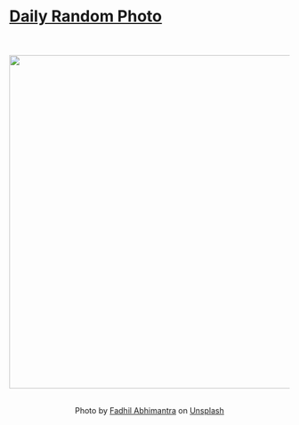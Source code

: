 # [Daily Random Photo](https://www.dailyrandomphoto.com/)

<div align="center">
  <br>
  <br>
  <a href="https://www.dailyrandomphoto.com/p/2025/2025-04-25/"><img src="https://images.unsplash.com/photo-1742201934199-750a39f4c277?crop=entropy&cs=tinysrgb&fit=max&fm=jpg&ixid=M3w3NzUwOHwwfDF8cmFuZG9tfHx8fHx8fHx8MTc0NTU0MTg4N3w&ixlib=rb-4.0.3&q=80&w=1080" width="600px"></a>
  <br>
  <br>
  <p class="has-text-grey">Photo by <a href="https://unsplash.com/@fabhimantra?utm_source=Daily%20Random%20Photo&amp;utm_medium=referral" target="_blank" rel="noopener noreferrer">Fadhil Abhimantra</a> on <a href="https://unsplash.com/photos/a-hunter-with-his-eagle-on-horseback-Qvo-74IGtgU?utm_source=Daily%20Random%20Photo&amp;utm_medium=referral" target="_blank" rel="noopener noreferrer">Unsplash</a></p>
</div>
